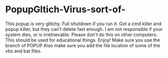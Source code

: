 # PopupGltich-Virus-sort-of-
This popup is very glitchy. Full shutdown if you run it. Got a cmd killer and popup killer, but they can't delete fast enough. 
I am not responsible if your system dies, or is irretrievable.
Please don't do this on other computers.
This should be used for educational things.
Enjoy!
Make sure you use the branch of POPUP
Also make sure you add the file location of some of the vbs and bat files.
